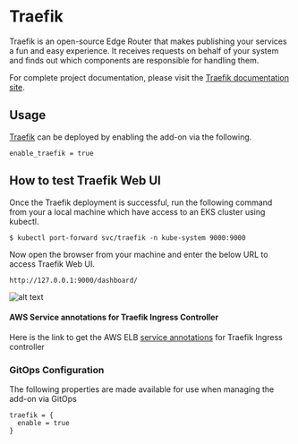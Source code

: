# Traefik

Traefik is an open-source Edge Router that makes publishing your services a fun and easy experience. It receives requests on behalf of your system and finds out which components are responsible for handling them.

For complete project documentation, please visit the [Traefik documentation site](https://doc.traefik.io/traefik/).

## Usage

[Traefik](kubernetes-addons/traefik-ingress/README.md) can be deployed by enabling the add-on via the following.

```hcl
enable_traefik = true
```

## How to test Traefik Web UI

Once the Traefik deployment is successful, run the following command from your a local machine which have access to an EKS cluster using kubectl.

```
$ kubectl port-forward svc/traefik -n kube-system 9000:9000
```

Now open the browser from your machine and enter the below URL to access Traefik Web UI.

```
http://127.0.0.1:9000/dashboard/
```

![alt text](https://github.com/aws-samples/aws-eks-accelerator-for-terraform/blob/a8ceac6c977a3ccbcb95ef7fb21fff0daf0b7081/images/traefik_web_ui.png "Traefik Dashboard")

#### AWS Service annotations for Traefik Ingress Controller

Here is the link to get the AWS ELB [service annotations](https://kubernetes-sigs.github.io/aws-load-balancer-controller/latest/guide/service/annotations/) for Traefik Ingress controller

### GitOps Configuration

The following properties are made available for use when managing the add-on via GitOps

```
traefik = {
  enable = true
}
```
